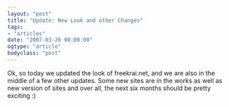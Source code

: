 ```yaml
---
layout: "post"
title: "Update: New Look and other Changes"
tags: 
- "articles"
date: "2007-03-26 00:00:00"
ogtype: "article"
bodyclass: "post"
---
```


Ok, so today we updated the look of freekrai.net, and we are also in the middle of a few other updates. Some new sites are in the works as well as new version of sites and over all, the next six months should be pretty exciting :)